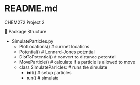 # README.md
CHEM272 Project 2

👷 Package Structure

* SimulateParticles.py
  - PlotLocations()         # currnet locations
  - Potential()             # Lennard-Jones potential
  - DistToPotential()       # convert to distance potential
  - MoveParticle()          # calculate if a particle is allowed to move
  - class SimulateParticles: # runs the simulate
    - __init__()        # setup particles
    - run()             # simulate
   
